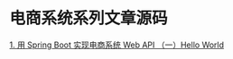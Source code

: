 # 电商系统系列文章源码
[1. 用 Spring Boot 实现电商系统 Web API （一）Hello World](http://www.cnblogs.com/teafree/p/7098227.html)
